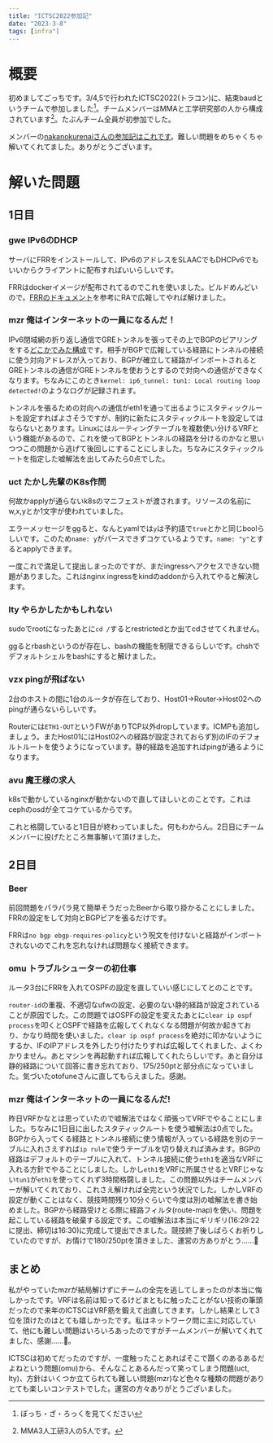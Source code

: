 ```yaml
---
title: "ICTSC2022参加記"
date: "2023-3-8"
tags: [infra"]
---
```


# 概要

初めましてごっちです。3/4,5で行われたICTSC2022(トラコン)に、結束baudというチームで参加しました[^baud]。チームメンバーはMMAと工学研究部の人から構成されています[^mma-koken]。たぶんチーム全員が初参加でした。

メンバーの[nakanokurenaiさんの参加記はこれです](https://pfp.hatenablog.com/entry/2023/03/07/002037)。難しい問題をめちゃくちゃ解いてくれてました。ありがとうございます。

# 解いた問題

## 1日目

### gwe IPv6のDHCP

サーバにFRRをインストールして、IPv6のアドレスをSLAACでもDHCPv6でもいいからクライアントに配布すればいいらしいです。

FRRはdockerイメージが配布されてるのでこれを使いました。ビルドめんどいので。[FRRのドキュメント](https://docs.frrouting.org/en/latest/ipv6.html)を参考にRAで広報してやれば解けました。

### mzr 俺はインターネットの一員になるんだ！

IPv6閉域網の折り返し通信でGREトンネルを張ってその上でBGPのピアリングをする[どこかでみた構成](https://www.homenoc.ad.jp/)です。相手がBGPで広報している経路にトンネルの接続に使う対向アドレスが入っており、BGPが確立して経路がインポートされるとGREトンネルの通信がGREトンネルを使おうとするので対向への通信ができなくなります。ちなみにこのとき`kernel: ip6_tunnel: tun1: Local routing loop detected!`のようなログが記録されます。

トンネルを張るための対向への通信がeth1を通って出るようにスタティックルートを設定すればよさそうですが、制約に新たにスタティックルートを設定してはならないとあります。Linuxにはルーティングテーブルを複数使い分けるVRFという機能があるので、これを使ってBGPとトンネルの経路を分けるのかなと思いつつこの問題から逃げて後回しにすることにしました。ちなみにスタティックルートを指定した嘘解法を出してみたら0点でした。

### uct たかし先輩のK8s作問

何故かapplyが通らないk8sのマニフェストが渡されます。リソースの名前にw,x,yとか1文字が使われていました。

エラーメッセージをggると、なんとyamlでは`y`は予約語で`true`とかと同じboolらしいです。このため`name: y`がパースできずコケているようです。`name: "y"`とするとapplyできます。

一度これで満足して提出しまったのですが、まだingressへアクセスできない問題がありました。これはnginx ingressをkindのaddonから入れてやると解決します。

### lty やらかしたかもしれない

sudoでrootになったあとに`cd /`するとrestrictedとか出てcdさせてくれません。

ggるとrbashというのが存在し、bashの機能を制限できるらしいです。chshでデフォルトシェルをbashにすると解けました。

### vzx pingが飛ばない

2台のホストの間に1台のルータが存在しており、Host01→Router→Host02へのpingが通らないらしいです。

Routerには`ETH1-OUT`というFWがありTCP以外dropしています。ICMPも追加しましょう。またHost01にはHost02への経路が設定されておらず別のIFのデフォルトルートを使うようになっています。静的経路を追加すればpingが通るようになります。

### avu 魔王様の求人

k8sで動かしているnginxが動かないので直してほしいとのことです。これはcephのosdが全てコケているからです。

これと格闘していると1日目が終わっていました。何もわからん。2日目にチームメンバーに投げたところ無事解いて頂けました。

## 2日目

### Beer

前回問題をパラパラ見て簡単そうだったBeerから取り掛かることにしました。FRRの設定をして対向とBGPピアを張るだけです。

FRRは`no bgp ebgp-requires-policy`という呪文を付けないと経路がインポートされないのでこれを忘れなければ問題なく接続できます。

### omu トラブルシューターの初仕事

ルータ3台にFRRを入れてOSPFの設定を直していい感じにしてとのことです。

`router-id`の重複、不適切なufwの設定、必要のない静的経路が設定されていることが原因でした。この問題ではOSPFの設定を変えたあとに`clear ip ospf process`を叩くとOSPFで経路を広報してくれなくなる問題が何故か起きており、かなり時間を使いました。`clear ip ospf process`を絶対に叩かないようにするか、IFのIPアドレスを外したり付けたりすれば広報してくれました、よくわかりません。あとマシンを再起動すれば広報してくれたらしいです。あと自分は静的経路について回答に書き忘れており、175/250ptと部分点になっていました。気づいたotofuneさんに直してもらえました。感謝。

### mzr 俺はインターネットの一員になるんだ!

昨日VRFかなとは思っていたので嘘解法ではなく頑張ってVRFでやることにしました。ちなみに1日目に出したスタティックルートを使う嘘解法は0点でした。BGPから入ってくる経路とトンネル接続に使う情報が入っている経路を別のテーブルに入れさえすれば`ip rule`で使うテーブルを切り替えれば済みます。BGPの経路はデフォルトのテーブルに入れて、トンネル接続に使う`eth1`を適当なVRFに入れる方針でやることにしました。しかし`eth1`をVRFに所属させるとVRFじゃない`tun1`が`eth1`を使ってくれず3時間格闘しました。この問題以外はチームメンバーが解いてくれており、これさえ解ければ全完という状況でした。しかしVRFの設定が動くことはなく、競技時間残り10分ぐらいで今度は別の嘘解法を書き始めました。BGPから経路受けとる際に経路フィルタ(route-map)を使い、問題を起こしている経路を破棄する設定です。この嘘解法は本当にギリギリ(16:29:22に提出、締切は16:30)に完成して提出できました。競技終了後しばらくお祈りしていたのですが、お情けで180/250ptを頂きました、運営の方ありがとう……:pray:

## まとめ

私がやっていたmzrが結局解けずにチームの全完を逃してしまったのが本当に悔しかったです。VRFは名前は知ってるけどまともに触ったことがない技術の筆頭だったので来年のICTSCはVRF筋を鍛えて出直してきます。しかし結果として3位を頂けたのはとても嬉しかったです。私はネットワーク問に主に対応していて、他にも難しい問題はいろいろあったのですがチームメンバーが解いてくれてました、感謝……:pray:。

ICTSCは初めてだったのですが、一度触ったことあればそこで躓くのあるあるだよねという問題(omu)から、そんなことあるんだって笑ってしまう問題(uct, lty)、方針はいくつか立てられても難しい問題(mzr)など色々な種類の問題がありとても楽しいコンテストでした。運営の方々ありがとうございました。

[^baud]: ぼっち・ざ・ろっくを見てください
[^mma-koken]: MMA3人工研3人の5人です。
